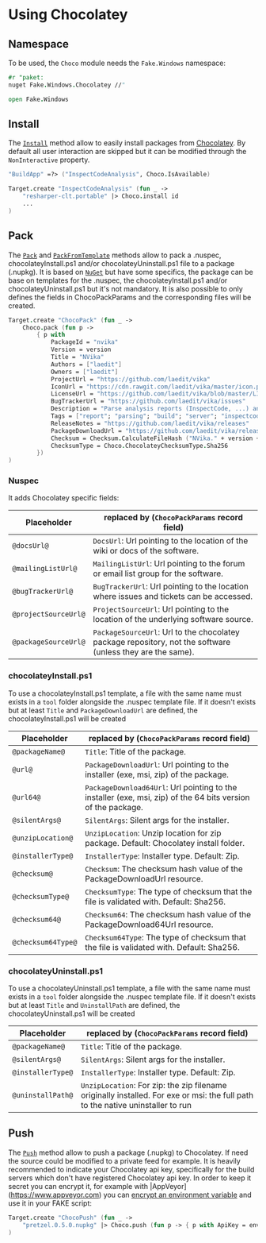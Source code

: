 # Using Chocolatey

## Namespace

To be used, the `Choco` module needs the `Fake.Windows` namespace:

```fsharp
#r "paket:
nuget Fake.Windows.Chocolatey //"

open Fake.Windows
```

## Install

The [`Install`](apidocs/fake-choco.html) method allow to easily install packages from [Chocolatey](https://chocolatey.org).
By default all user interaction are skipped but it can be modified through the `NonInteractive` property.

```fsharp
"BuildApp" =?> ("InspectCodeAnalysis", Choco.IsAvailable)

Target.create "InspectCodeAnalysis" (fun _ ->
    "resharper-clt.portable" |> Choco.install id
    ...
)
```

## Pack

The [`Pack`](apidocs/fake-choco.html) and [`PackFromTemplate`](apidocs/fake-choco.html) methods allow to pack a .nuspec, chocolateyInstall.ps1 and/or chocolateyUninstall.ps1 file to a package (.nupkg).
It is based on [`NuGet`](create-nuget-package.html) but have some specifics, the package can be base on templates for the .nuspec, the chocolateyInstall.ps1 and/or chocolateyUninstall.ps1 but it's not mandatory.
It is also possible to only defines the fields in ChocoPackParams and the corresponding files will be created.

```fsharp
Target.create "ChocoPack" (fun _ ->
    Choco.pack (fun p ->
        { p with
            PackageId = "nvika"
            Version = version
            Title = "NVika"
            Authors = ["laedit"]
            Owners = ["laedit"]
            ProjectUrl = "https://github.com/laedit/vika"
            IconUrl = "https://cdn.rawgit.com/laedit/vika/master/icon.png"
            LicenseUrl = "https://github.com/laedit/vika/blob/master/LICENSE"
            BugTrackerUrl = "https://github.com/laedit/vika/issues"
            Description = "Parse analysis reports (InspectCode, ...) and send messages to build server or console."
            Tags = ["report"; "parsing"; "build"; "server"; "inspectcode"]
            ReleaseNotes = "https://github.com/laedit/vika/releases"
            PackageDownloadUrl = "https://github.com/laedit/vika/releases/download/" + tag + "/NVika." + version + ".zip"
            Checksum = Checksum.CalculateFileHash ("NVika." + version + ".zip")
            ChecksumType = Choco.ChocolateyChecksumType.Sha256
        })
)
```

### Nuspec
It adds Chocolatey specific fields:

Placeholder | replaced by (`ChocoPackParams` record field)
--- | ---
`@docsUrl@` | `DocsUrl`: Url pointing to the location of the wiki or docs of the software.
`@mailingListUrl@` | `MailingListUrl`: Url pointing to the forum or email list group for the software.
`@bugTrackerUrl@` | `BugTrackerUrl`: Url pointing to the location where issues and tickets can be accessed.
`@projectSourceUrl@` | `ProjectSourceUrl`: Url pointing to the location of the underlying software source.
`@packageSourceUrl@` | `PackageSourceUrl`: Url to the chocolatey package repository, not the software (unless they are the same).

### chocolateyInstall.ps1
To use a chocolateyInstall.ps1 template, a file with the same name must exists in a `tool` folder alongside the .nuspec template file.
If it doesn't exists but at least `Title` and `PackageDownloadUrl` are defined, the chocolateyInstall.ps1 will be created

Placeholder | replaced by (`ChocoPackParams` record field)
--- | ---
`@packageName@` | `Title`: Title of the package.
`@url@` | `PackageDownloadUrl`: Url pointing to the installer (exe, msi, zip) of the package.
`@url64@` | `PackageDownload64Url`: Url pointing to the installer (exe, msi, zip) of the 64 bits version of the package.
`@silentArgs@` | `SilentArgs`: Silent args for the installer.
`@unzipLocation@` | `UnzipLocation`: Unzip location for zip package. Default: Chocolatey install folder.
`@installerType@` | `InstallerType`: Installer type. Default: Zip.
`@checksum@` | `Checksum`: The checksum hash value of the PackageDownloadUrl resource.
`@checksumType@` | `ChecksumType`: The type of checksum that the file is validated with. Default: Sha256.
`@checksum64@` | `Checksum64`: The checksum hash value of the PackageDownload64Url resource.
`@checksum64Type@` | `Checksum64Type`: The type of checksum that the file is validated with. Default: Sha256.

### chocolateyUninstall.ps1
To use a chocolateyUninstall.ps1 template, a file with the same name must exists in a `tool` folder alongside the .nuspec template file.
If it doesn't exists but at least `Title` and `UninstallPath` are defined, the chocolateyUninstall.ps1 will be created

Placeholder | replaced by (`ChocoPackParams` record field)
--- | ---
`@packageName@` | `Title`: Title of the package.
`@silentArgs@` | `SilentArgs`: Silent args for the installer.
`@installerType@` | `InstallerType`: Installer type. Default: Zip.
`@uninstallPath@` | `UnzipLocation`: For zip: the zip filename originally installed. For exe or msi: the full path to the native uninstaller to run

## Push

The [`Push`](apidocs/fake-choco.html) method allow to push a package (.nupkg) to Chocolatey.
If need the source could be modified to a private feed for example.
It is heavily recommended to indicate your Chocolatey api key, specifically for the build servers which don't have registered Chocolatey api key.
In order to keep it secret you can encrypt it, for example with |AppVeyor](https://www.appveyor.com) you can [encrypt an environment variable](https://www.appveyor.com/docs/build-configuration#secure-variables) and use it in your FAKE script:

```fsharp
Target.create "ChocoPush" (fun _ ->
    "pretzel.0.5.0.nupkg" |> Choco.push (fun p -> { p with ApiKey = environVar myChocolateyApiKey })
)
```
